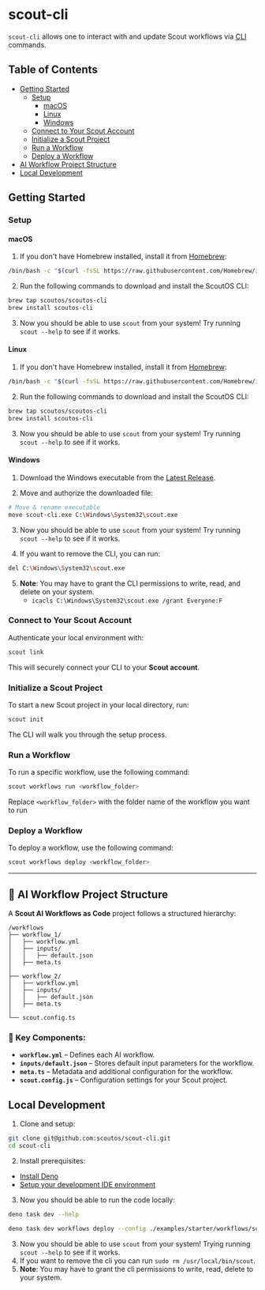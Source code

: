# scout-cli

`scout-cli` allows one to interact with and update Scout workflows via
[CLI](https://en.wikipedia.org/wiki/Command-line_interface) commands.

## Table of Contents

- [Getting Started](#getting-started)
  - [Setup](#setup)
    - [macOS](#macos)
    - [Linux](#linux)
    - [Windows](#windows)
  - [Connect to Your Scout Account](#connect-to-your-scout-account)
  - [Initialize a Scout Project](#initialize-a-scout-project)
  - [Run a Workflow](#run-a-workflow)
  - [Deploy a Workflow](#deploy-a-workflow)
- [AI Workflow Project Structure](#ai-workflow-project-structure)
- [Local Development](#local-development)

## Getting Started

### Setup

#### macOS

1. If you don't have Homebrew installed, install it from [Homebrew](https://brew.sh/):

```sh
/bin/bash -c "$(curl -fsSL https://raw.githubusercontent.com/Homebrew/install/HEAD/install.sh)"
```

2. Run the following commands to download and install the ScoutOS CLI:

```sh
brew tap scoutos/scoutos-cli
brew install scoutos-cli
```

3. Now you should be able to use `scout` from your system! Try running `scout --help` to see if it works.

#### Linux

1. If you don't have Homebrew installed, install it from [Homebrew](https://brew.sh/):

```sh
/bin/bash -c "$(curl -fsSL https://raw.githubusercontent.com/Homebrew/install/HEAD/install.sh)"
```

2. Run the following commands to download and install the ScoutOS CLI:

```sh
brew tap scoutos/scoutos-cli
brew install scoutos-cli
```

3. Now you should be able to use `scout` from your system! Try running `scout --help` to see if it works.

#### Windows

1. Download the Windows executable from the [Latest Release](https://github.com/scoutos/scout-cli/releases/tag/latest/scout-cli-windows.exe).

2. Move and authorize the downloaded file:

```sh
# Move & rename executable
move scout-cli.exe C:\Windows\System32\scout.exe
```

3. Now you should be able to use `scout` from your system! Try running `scout --help` to see if it works.

4. If you want to remove the CLI, you can run:

```sh
del C:\Windows\System32\scout.exe
```

5. **Note**: You may have to grant the CLI permissions to write, read, and delete on your system.
   - `icacls C:\Windows\System32\scout.exe /grant Everyone:F`

### Connect to Your Scout Account

Authenticate your local environment with:

```sh
scout link
```

This will securely connect your CLI to your **Scout account**.

### Initialize a Scout Project

To start a new Scout project in your local directory, run:

```sh
scout init
```

The CLI will walk you through the setup process.

### Run a Workflow

To run a specific workflow, use the following command:

```sh
scout workflows run <workflow_folder>
```

Replace `<workflow_folder>` with the folder name of the workflow you want to run

### Deploy a Workflow

To deploy a workflow, use the following command:

```sh
scout workflows deploy <workflow_folder>
```

---

## 📁 AI Workflow Project Structure

A **Scout AI Workflows as Code** project follows a structured hierarchy:

```
/workflows
├── workflow_1/
│   ├── workflow.yml
│   ├── inputs/
│   │   ├── default.json
│   ├── meta.ts
│
├── workflow_2/
│   ├── workflow.yml
│   ├── inputs/
│   │   ├── default.json
│   ├── meta.ts
│
└── scout.config.ts
```

### **🔹 Key Components:**

- **`workflow.yml`** – Defines each AI workflow.
- **`inputs/default.json`** – Stores default input parameters for the workflow.
- **`meta.ts`** – Metadata and additional configuration for the workflow.
- **`scout.config.js`** – Configuration settings for your Scout project.

## Local Development

1. Clone and setup:

```bash
git clone git@github.com:scoutos/scout-cli.git
cd scout-cli
```

2. Install prerequisites:

- [Install Deno](https://docs.deno.com/runtime/getting_started/installation/)
- [Setup your development IDE environment](https://docs.deno.com/runtime/getting_started/setup_your_environment/)

3. Now you should be able to run the code locally:

```bash
deno task dev --help
```

```bash
deno task dev workflows deploy --config ./examples/starter/workflows/source_mapping.yml
```

3. Now you should be able to use `scout` from your system! Trying running `scout --help` to see if it works.
4. If you want to remove the cli you can run `sudo rm /usr/local/bin/scout`.
5. **Note**: You may have to grant the cli permissions to write, read, delete to your system.

